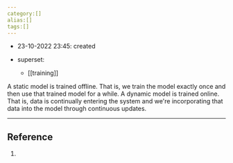 ```yaml
---
category:[]
alias:[]
tags:[]
---
```


- 23-10-2022 23:45: created

- superset:
	- [[training]]

A static model is trained offline. That is, we train the model exactly once and then use that trained model for a while.
A dynamic model is trained online. That is, data is continually entering the system and we're incorporating that data into the model through continuous updates.

---
## Reference

1. 